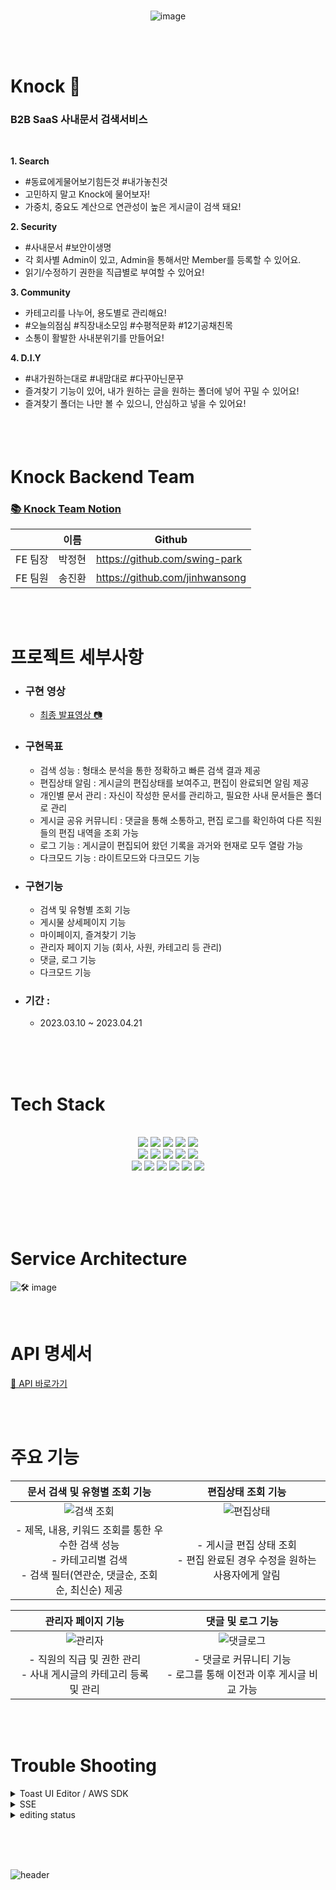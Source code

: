 <br>

<div align=center>

![image](https://blog.kakaocdn.net/dn/bztGQh/btsaw9ePO9D/pjNReUpXKg8aIXAruhgCu1/img.gif)

</div>

<br><br>

# Knock 🚪
### B2B SaaS 사내문서 검색서비스
<br>

<b>1. Search</b>
- #동료에게물어보기힘든것 #내가놓친것
- 고민하지 말고 Knock에 물어보자!
- 가중치, 중요도 계산으로 연관성이 높은 게시글이 검색 돼요!

<b>2. Security</b>
- #사내문서 #보안이생명
- 각 회사별 Admin이 있고, Admin을 통해서만 Member를 등록할 수 있어요.
- 읽기/수정하기 권한을 직급별로 부여할 수 있어요!

<b>3. Community</b>
- 카테고리를 나누어, 용도별로 관리해요!
- #오늘의점심 #직장내소모임 #수평적문화 #12기공채친목
- 소통이 활발한 사내분위기를 만들어요!

<b>4. D.I.Y</b>
- #내가원하는대로 #내맘대로 #다꾸아닌문꾸
- 즐겨찾기 기능이 있어, 내가 원하는 글을 원하는 폴더에 넣어 꾸밀 수 있어요!
- 즐겨찾기 폴더는 나만 볼 수 있으니, 안심하고 넣을 수 있어요!
  <br><br><br><br>


# Knock Backend Team
### [📚 Knock Team Notion](https://www.notion.so/Knock-a9dbba271c2645559d9a1d965357e146) <br>

|     | 이름   | Github |
|-----|------|--------|
| FE 팀장 | 박정현  | https://github.com/swing-park |
| FE 팀원 | 송진환  | https://github.com/jinhwansong |

<br><br>

# 프로젝트 세부사항
- ### 구현 영상<br>
  - [최종 발표영상 📷](https://youtu.be/8PyelCFdVgQ) <br>
- ###  구현목표
  - 검색 성능 : 형태소 분석을 통한 정확하고 빠른 검색 결과 제공
  - 편집상태 알림 : 게시글의 편집상태를 보여주고, 편집이 완료되면 알림 제공
  - 개인별 문서 관리 : 자신이 작성한 문서를 관리하고, 필요한 사내 문서들은 폴더로 관리
  - 게시글 공유 커뮤니티 : 댓글을 통해 소통하고, 편집 로그를 확인하여 다른 직원들의 편집 내역을 조회 가능
  - 로그 기능 : 게시글이 편집되어 왔던 기록을 과거와 현재로 모두 열람 가능
  - 다크모드 기능 : 라이트모드와 다크모드 기능  
- ###  구현기능
  - 검색 및 유형별 조회 기능
  - 게시물 상세페이지 기능
  - 마이페이지, 즐겨찾기 기능
  - 관리자 페이지 기능 (회사, 사원, 카테고리 등 관리)
  - 댓글, 로그 기능
  - 다크모드 기능
- ### 기간 :
  - 2023.03.10 ~ 2023.04.21

<br><br><br>

# Tech Stack

<br>
<div align=center> 
  <img src="https://img.shields.io/badge/React-61DAFB?style=flat-square&logo=React&logoColor=white">
  <img src="https://img.shields.io/badge/Html5-E34F26?style=flat-square&logo=Html5&logoColor=white">
  <img src="https://img.shields.io/badge/Css3-1572B6?style=flat-square&logo=Css3&logoColor=white">
  <img src="https://img.shields.io/badge/Javascript-F7DF1E?style=flat-square&logo=Javascript&logoColor=white"> 
  <img src="https://img.shields.io/badge/Typescript-3178C6?style=flat-square&logo=Typescript&logoColor=white">
  <br>
  
  <img src="https://img.shields.io/badge/Axios-5A29E4?style=flat-square&logo=Axios&logoColor=white">
  <img src="https://img.shields.io/badge/ReactQuery-FF4154?style=flat-square&logo=ReactQuery&logoColor=white">
  <img src="https://img.shields.io/badge/Recoil-1572B6?style=flat-square&logo=Recoil&logoColor=white">
  <img src="https://img.shields.io/badge/ReactRouter-CA4245?style=flat-square&logo=Reactrouter&logoColor=white">
  <img src="https://img.shields.io/badge/styledcomponents-DB7093?style=flat-square&logo=styledcomponents&logoColor=white">
  <br>
  
  <img src="https://img.shields.io/badge/Aws-sdk-E34F26?style=flat-square&logo=Aws-sdk&logoColor=white">
  <img src="https://img.shields.io/badge/Npm-CB3837?style=flat-square&logo=Npm&logoColor=white">
  <img src="https://img.shields.io/badge/vercel-000000?style=flat-square&logo=vercel&logoColor=white">
  <img src="https://img.shields.io/badge/notion-000000?style=flat-square&logo=notion&logoColor=white">
  <img src="https://img.shields.io/badge/github-181717?style=flat-square&logo=github&logoColor=white">
  <img src="https://img.shields.io/badge/sourcetree-0052CC?style=flat-square&logo=sourcetree&logoColor=white">
  <br>

</div>

<br><br><br><br>

# Service Architecture
![🛠️ image](https://img1.daumcdn.net/thumb/R1280x0/?scode=mtistory2&fname=https%3A%2F%2Fblog.kakaocdn.net%2Fdn%2FcqJt5s%2FbtsaXl6DMeO%2FBrNlkwhkQu7PazYIxRGTxk%2Fimg.png)

<br>


# API 명세서
[📄 API 바로가기](https://www.notion.so/API-7576e48635ea4890a06d95cc2657a1a0)

<br><br>

# 주요 기능

| 문서 검색 및 유형별 조회 기능 | 편집상태 조회 기능 |
|:------:|:------:|
| ![검색 조회](https://img1.daumcdn.net/thumb/R1280x0/?scode=mtistory2&fname=https%3A%2F%2Fblog.kakaocdn.net%2Fdn%2F4uwWX%2FbtsaJUVJxPH%2FFWx8neryT434R63qB3k9Qk%2Fimg.png) | ![편집상태](https://img1.daumcdn.net/thumb/R1280x0/?scode=mtistory2&fname=https%3A%2F%2Fblog.kakaocdn.net%2Fdn%2FeRf5I5%2FbtsaqPOT3LP%2FXBLW7tgwkHmAYiEu6TBvy1%2Fimg.png) |
|- 제목, 내용, 키워드 조회를 통한 우수한 검색 성능<br> - 카테고리별 검색<br> - 검색 필터(연관순, 댓글순, 조회순, 최신순) 제공 <br> |- 게시글 편집 상태 조회<br> - 편집 완료된 경우 수정을 원하는 사용자에게 알림<br> |

| 관리자 페이지 기능 | 댓글 및 로그 기능  |
|:------:|:------:|
| ![관리자](https://img1.daumcdn.net/thumb/R1280x0/?scode=mtistory2&fname=https%3A%2F%2Fblog.kakaocdn.net%2Fdn%2FE4V5x%2FbtsamXGbUiJ%2F9cZBLjXNvOFt3uNlS4DUg1%2Fimg.png) | ![댓글로그](https://img1.daumcdn.net/thumb/R1280x0/?scode=mtistory2&fname=https%3A%2F%2Fblog.kakaocdn.net%2Fdn%2FySs8E%2FbtsajdpKFK6%2FIi09fic5HemPuNjvb32Vs1%2Fimg.png) |
|- 직원의 직급 및 권한 관리<br> - 사내 게시글의 카테고리 등록 및 관리<br> |- 댓글로 커뮤니티 기능 <br> - 로그를 통해 이전과 이후 게시글 비교 가능 <br> |

<br><br>


# Trouble Shooting

<details>
<summary> Toast UI Editor / AWS SDK </summary>
<div markdown="1">  
<br>
 -Toast UI Editor는 마크다운 에디터를 구현한 오픈 소스 라이브러리로, 사용자가 텍스트를 마크다운 형식으로 작성하면 해당 마크다운을 HTML로 변환하여 보여주는 기능을 제공합니다. 또한, 다양한 플러그인을 제공하여 사용자가 편리하게 에디터를 사용할 수 있습니다.

이 중에서 이미지 첨부 기능을 사용하기 위해서는 클라이언트에서 이미지를 서버에 업로드하고 링크를 받아와야 합니다. AWS SDK 라이브러리를 이용하면 Amazon Web Services의 다양한 서비스들을 JavaScript에서 사용할 수 있습니다. 이 중에서 S3 서비스는 클라우드 스토리지 서비스로, 이용자는 이를 이용하여 파일을 저장하고, 검색하고, 다운로드할 수 있습니다.

따라서, AWS SDK 라이브러리를 이용하여 Toast UI Editor에서 이미지를 업로드하는 커스텀 훅을 제작하여, 사용자가 편리하게 이미지 첨부 기능을 사용할 수 있게하였습니.

이러한 방법을 사용하면, 신입 사원들이 찾기 어려운 내용도 검색하여 찾을 수 있고, 선임들은 이를 통해 빠르고 쉽게 정보를 공유할 수 있습니다. 또한, Toast UI Editor와 AWS SDK 라이브러리를 이용하여 간편하게 이미지를 업로드하고 첨부하는 기능을 구현할 수 있기 때문에, 이를 활용하여 다양한 프로젝트에서 활용할 수 있습니다.
</div>
</details>

<details>
<summary> SSE </summary>
<div markdown="1">
    <br>
 -SSE(Server-Sent Events)는 웹 애플리케이션에서 서버로부터 실시간으로 데이터를 받아와 화면에 표시할 수 있는 기술입니다. 이를 사용하면 WebSocket과 같은 양방향 통신을 필요로 하지 않으므로 서버 측에서도 부담이 적습니다.

하지만 SSE API call을 할 때, request에 인증 헤더를 추가해야 하는 경우가 있습니다. 이때 문제가 발생할 수 있는데, 일부 브라우저에서는 인증 헤더가 적용되지 않아 API call이 실패하는 경우가 있습니다.

이러한 문제를 해결하기 위해 Event-source-polyfill 라이브러리를 사용하였습니다. 이 라이브러리는 eventSource 객체에 xhr header를 주입하는 방식으로 인증 헤더를 추가할 수 있도록 지원해줍니다.

이를 사용하여 SSE API call을 수행하면 인증 헤더가 제대로 적용되어 API call이 정상적으로 수행하였 SSE API call에 대한 문제를 해결하였습니다.

</div>
</details>


<details>
<summary> editing status </summary>
<div markdown="1">
    <br>
 - 게시글 수정 후 editing status가 업데이트되지 않는 이슈는 사용자 경험에 영향을 미치는 큰 문제였습니다. 따라서 이 문제를 해결하기 위해 적극적으로 접근했습니다.

우선적으로, 문제가 발생한 시나리오를 이해하고 문제가 발생하는 부분을 파악했습니다. 게시글 수정시점에 페이지를 이동하는 과정에서, editing status가 업데이트되지 않았습니다.

이 문제를 해결하기 위해, history 라이브러리를 이용하여 페이지 이동 이벤트를 감지하고, 해당 시점에 editing status를 변경하는 로직을 추가했습니다. 이를 통해 게시글 수정 및 삭제 시점에 페이지 이동 이벤트를 감지하고, 적절하게 editing status가 업데이트되도록 하였습니다.

또한, 이 문제를 해결하는 과정에서 우리 팀은 사용자 경험을 고려한 다양한 시나리오를 고려하고, 이에 따른 다양한 테스트를 수행했습니다. 이를 통해 문제를 해결하고, 사용자에게 더 나은 경험을 제공할 수 있었습니다.

이번 이슈를 통해 우리 팀은 문제 해결에 대한 전략과 문제 발생 시 빠르게 대처하는 능력을 향상시켰습니다. 이를 통해 우리 서비스의 안정성과 사용자 경험을 높일 수 있었습니다.
</div>
</details>


<br><br><br>

![header](https://capsule-render.vercel.app/api?type=waving&color=auto&height=200&section=header&text=Thank%20you%20for%20watching&fontSize=50)

